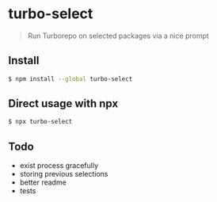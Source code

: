 # turbo-select

> Run Turborepo on selected packages via a nice prompt

## Install

```bash
$ npm install --global turbo-select
```

## Direct usage with npx
```bash
$ npx turbo-select
```


## Todo
- exist process gracefully
- storing previous selections
- better readme
- tests
